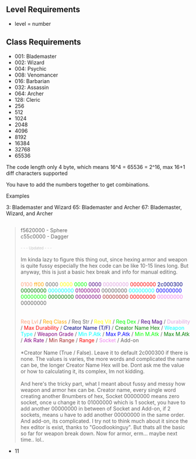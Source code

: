 
## Level Requirements
- level = number

## Class Requirements
- 001: Blademaster
- 002: Wizard
- 004: Psychic
- 008: Venomancer
- 016: Barbarian
- 032: Assassin
- 064: Archer
- 128: Cleric
- 256
- 512
- 1024
- 2048
- 4096
- 8192
- 16384
- 32768
- 65536

The code length only 4 byte, which means 16^4 = 65536 = 2^16, max 16+1 diff characters supported

You have to add the numbers together to get combinations.

Examples

3:  Blademaster and Wizard
65: Blademaster and Archer
67: Blademaster, Wizard, and Archer

## 

<div id="post_message_8329254">
						<blockquote class="postcontent restore ">
	f5620000 - Sphere<br>
c55c0000 - Dagger<br>
<br>
<font color="silver"><font size="1">- - - Updated - - -</font></font><br>
<br>
Im kinda lazy to figure this thing out, since hexing armor and weapon is quite fussy especially the hex code can be like 10-15 lines long. But anyway, this is just a basic hex break and info for manual editing.<br>
<br>
<font color="#ffa07a">0100</font> <font color="#ffa500">ff00</font> <font color="#696969">0000</font> <font color="#ffff00">0000</font> <font color="#00ff00">0000</font> <font color="#4b0082">0000</font> <font color="#dda0dd">00000000</font> <font color="#ff0000">00000000</font> <font color="#000080">2c000300</font> <font color="#008000">00000000</font> <font color="#00ffff">00000000</font> <font color="#800080">01000000</font> 00000000 <font color="#00ffff">00000000</font> <font color="#0000ff">00000000</font> <font color="#00ff00">00000000</font> <font color="#008000">00000000</font> <font color="#800080">00000000</font> <font color="#a52a2a">00000000</font> <font color="#ff0000">00000000</font> <font color="#ee82ee">00000000</font> 00000000<br>
<br>
<br>
<font color="#ffa07a">Req Lvl</font> / <font color="#ffa500">Req Class</font> / <font color="#696969">Req Str</font> / <font color="#ffff00">Req Vit</font> / <font color="#00ff00">Req Dex</font> / <font color="#4b0082">Req Mag</font> / <font color="#dda0dd">Durability</font> / <font color="#ff0000">Max Durability</font> / <font color="#000080">Creator Name (T/F)</font> /  <font color="#008000">Creator Name Hex</font> / <font color="#00ffff">Weapon Type</font> / <font color="#800080">Weapon Grade</font> / <font color="#00ffff">Min P.Atk</font> / <font color="#0000ff">Max P.Atk</font> / <font color="#00ff00">Min M.Atk</font> / <font color="#008000">Max M.Atk</font> / <font color="#800080">Atk Rate</font> / <font color="#a52a2a">Min Range</font> / <font color="#ff0000">Range</font> / <font color="#ee82ee">Socket </font>/ Add-on<br>
<br>
*Creator Name (True / False). Leave it to default 2c000300 if there is none. The values is varies, the more words and complicated the name can be, the longer Creator Name Hex will be. Dont ask me the value or how to calculating it, its complex, Im not kidding.<br>
<br>
And here's the tricky part, what I meant about fussy and messy how weapon and armor hex can be. Creator name, every single word creating another 8numbers of hex, Socket 00000000 means zero socket, once u change it to 01000000 which is 1 socket, you have to add another 00000000 in between of Socket and Add-on, if 2 sockets, means u have to add another 00000000 in the same order. And add-on, its complicated. I try not to think much about it since the hex editor is exist, thanks to "Goodlookinguy". But thats all the basic so far for weapon break down. Now for armor, erm... maybe next time.. lol..
						</blockquote>
					</div>


- 11